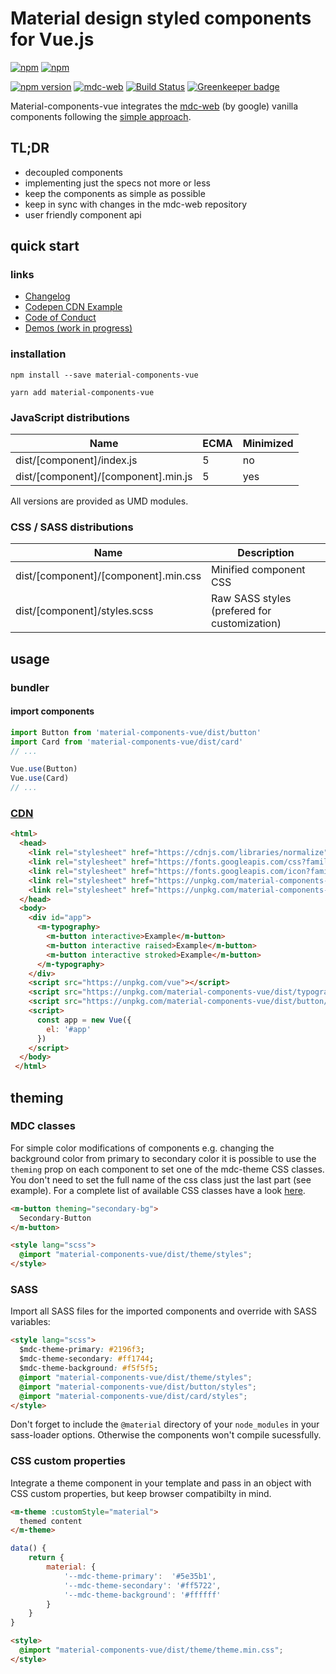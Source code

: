 # Material design styled components for Vue.js
[![npm](https://img.shields.io/npm/l/material-components-vue.svg)](https://github.com/matsp/material-components-vue/blob/master/LICENSE)
[![npm](https://img.shields.io/npm/dt/material-components-vue.svg)](https://www.npmjs.com/package/material-components-vue)


[![npm version](https://img.shields.io/npm/v/material-components-vue.svg)](https://www.npmjs.com/package/material-components-vue)
[![mdc-web](https://img.shields.io/badge/mdc--web-0.35.1-orange.svg)](https://www.npmjs.com/package/material-components-web)
[![Build Status](https://travis-ci.org/matsp/material-components-vue.svg?branch=master)](https://travis-ci.org/matsp/material-components-vue) 
[![Greenkeeper badge](https://badges.greenkeeper.io/matsp/material-components-vue.svg)](https://greenkeeper.io/)

Material-components-vue integrates the [mdc-web](https://github.com/material-components/material-components-web) (by google) vanilla components following the [simple approach](https://github.com/material-components/material-components-web/blob/master/docs/integrating-into-frameworks.md#the-simple-approach-wrapping-mdc-web-vanilla-components).

## TL;DR

* decoupled components
* implementing just the specs not more or less
* keep the components as simple as possible
* keep in sync with changes in the mdc-web repository
* user friendly component api

## quick start

### links

* [Changelog](https://github.com/matsp/material-components-vue/blob/master/CHANGELOG.md)
* [Codepen CDN Example](https://codepen.io/matsp/pen/baxLOx)
* [Code of Conduct](https://github.com/matsp/material-components-vue/blob/master/CODE_OF_CONDUCT.md)
* [Demos (work in progress)](https://matsp.github.io/material-components-vue)

### installation

```shell
npm install --save material-components-vue

yarn add material-components-vue
```
### JavaScript distributions

| Name | ECMA | Minimized |
|------|------|-----------|
| dist/[component]/index.js | 5 | no |
| dist/[component]/[component].min.js | 5 | yes |

All versions are provided as UMD modules.

### CSS / SASS distributions

| Name | Description |
|------|-----------|
| dist/[component]/[component].min.css | Minified component CSS |
| dist/[component]/styles.scss | Raw SASS styles (prefered for customization) |

## usage

### bundler

#### import components

```javascript
import Button from 'material-components-vue/dist/button'
import Card from 'material-components-vue/dist/card'
// ...

Vue.use(Button)
Vue.use(Card)
// ...
```

### [CDN](https://codepen.io/matsp/pen/baxLOx)

```html
<html>
  <head>
    <link rel="stylesheet" href="https://cdnjs.com/libraries/normalize">
    <link rel="stylesheet" href="https://fonts.googleapis.com/css?family=Roboto:300,400,500" type="text/css">
    <link rel="stylesheet" href="https://fonts.googleapis.com/icon?family=Material+Icons">
    <link rel="stylesheet" href="https://unpkg.com/material-components-vue/dist/typography/typography.min.css">
    <link rel="stylesheet" href="https://unpkg.com/material-components-vue/dist/button/button.min.css">
  </head>
  <body>
    <div id="app">
      <m-typography>
        <m-button interactive>Example</m-button>
        <m-button interactive raised>Example</m-button>
        <m-button interactive stroked>Example</m-button>
      </m-typography>
    </div>
    <script src="https://unpkg.com/vue"></script>
    <script src="https://unpkg.com/material-components-vue/dist/typography/typography.min.js"></script>
    <script src="https://unpkg.com/material-components-vue/dist/button/button.min.js"></script>
    <script>
      const app = new Vue({
        el: '#app'
      })
    </script>
  </body>
 </html>
```

## theming

### MDC classes

For simple color modifications of components e.g. changing the background color from primary to secondary color it is
possible to use the `theming` prop on each component to set one of the mdc-theme CSS classes.
You don't need to set the full name of the css class just the last part (see example). For a complete list of available 
CSS classes have a look [here](https://github.com/material-components/material-components-web/tree/master/packages/mdc-theme#css-classes).

```html
<m-button theming="secondary-bg">
  Secondary-Button
</m-button>
```

```html
<style lang="scss">
  @import "material-components-vue/dist/theme/styles";
</style>
```

### SASS

Import all SASS files for the imported components and override with SASS variables:

```html
<style lang="scss">
  $mdc-theme-primary: #2196f3;
  $mdc-theme-secondary: #ff1744;
  $mdc-theme-background: #f5f5f5;
  @import "material-components-vue/dist/theme/styles";
  @import "material-components-vue/dist/button/styles";
  @import "material-components-vue/dist/card/styles";
</style>
```

Don't forget to include the `@material` directory of your `node_modules` in your sass-loader options.
Otherwise the components won't compile sucessfully.

### CSS custom properties

Integrate a theme component in your template and pass in an object with CSS custom properties, but keep browser compatibilty in mind.

```html
<m-theme :customStyle="material">
  themed content
</m-theme>
```

```javascript
data() {
    return {
        material: {
            '--mdc-theme-primary':  '#5e35b1',
            '--mdc-theme-secondary': '#ff5722',
            '--mdc-theme-background': '#ffffff'
        }
    }
}
```

```html
<style>
  @import "material-components-vue/dist/theme/theme.min.css";
</style>
```
